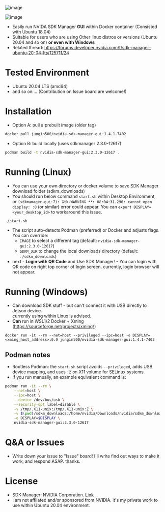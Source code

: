 ![image](https://user-images.githubusercontent.com/5201073/112714947-5d2eb680-8f20-11eb-8af2-4f662b41829f.png)

![image](https://user-images.githubusercontent.com/5201073/112715008-dd551c00-8f20-11eb-874e-d04d4ce3424c.png)


- Easily run NVIDA SDK Manager **GUI** within Docker container (Consisted with Ubuntu 18.04)
- Suitable for users who are using Other linux distros or versions (Ubuntu 20.04 and so on) **or even with Windows**
- Related thread: https://forums.developer.nvidia.com/t/sdk-manager-ubuntu-20-04-lts/125711/24

# Tested Environment
- Ubuntu 20.04 LTS (amd64)
- and so on ... (Contribution on Issue board are welcome!)

# Installation
- Option A: pull a prebuilt image (older tag)
```bash
docker pull jungin500/nvidia-sdk-manager-gui:1.4.1-7402
```
- Option B: build locally (uses sdkmanager 2.3.0-12617)
```bash
podman build -t nvidia-sdk-manager-gui:2.3.0-12617 .
```

# Running (Linux)
- You can use your own directory or docker volume to save SDK Manager download folder (sdkm_downloads)
- You should run below command `start.sh` within Desktop Environment, or `(sdkmanager-gui:7): Gtk-WARNING **: 08:04:31.290: cannot open display: :0` (or similar) error could appear. You can `export DISPLAY=<your_desktop_id>` to workaround this issue.
```bash
./start.sh
```
- The script auto-detects Podman (preferred) or Docker and adjusts flags. You can override:
  - `IMAGE` to select a different tag (default: `nvidia-sdk-manager-gui:2.3.0-12617`)
  - `SDKM_DIR` to change the local downloads directory (default: `./sdkm_downloads`)
- next - **Login with QR Code** and Use SDK Manager! - You can login with QR code on right top corner of login screen. currently, login browser will not appear.

# Running (Windows)
- Can download SDK stuff - but can't connect it with USB directly to Jetson device.  
currently using within Linux is advised.
- **Can** run in WSL1/2 Docker + Xming (https://sourceforge.net/projects/xming/)
```
docker run -it --rm --net=host --privileged --ipc=host -e DISPLAY=<xming_host_address>:0.0 jungin500/nvidia-sdk-manager-gui:1.4.1-7402
```

## Podman notes
- Rootless Podman: the `start.sh` script avoids `--privileged`, adds USB device mapping, and uses `:Z` on X11 volume for SELinux systems.
- If you run manually, an example equivalent command is:
```bash
podman run -it --rm \
	--net=host \
	--ipc=host \
	--device /dev/bus/usb \
	--security-opt label=disable \
	-v /tmp/.X11-unix:/tmp/.X11-unix:Z \
	-v $(pwd)/sdkm_downloads:/home/nvidia/Downloads/nvidia/sdkm_downloads \
	-e DISPLAY=$DISPLAY \
	nvidia-sdk-manager-gui:2.3.0-12617
```

# Q&A or Issues
- Write down your issue to "Issue" board! I'll write find out ways to make it work, and respond ASAP. thanks.

# License
- SDK Manager: NVIDIA Corporation. [Link](https://developer.nvidia.com/nvidia-sdk-manager)
- I am not affliated and/or sponsored from NVIDIA. It's my private work to use within Ubuntu 20.04 environment.
